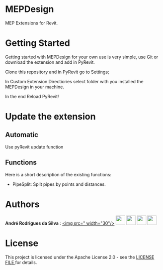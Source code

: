 # MEPDesign
MEP Extensions for Revit.

# Getting Started
Getting started with MEPDesign for your own use is very simple, use Git or download the extension and add in PyRevit.

Clone this repository and in PyRevit go to Settings;

In Custom Extension Directiories select folder with you installed the MEPDesign in your machine.

In the end Reload PyRevit!

# Update the extension


## Automatic

Use pyRevit update function

## Functions

Here is a short description of the existing functions:
*  PipeSplit: Split pipes by points and distances.


# Authors
**André Rodrigues da Silva** : 
[<img src=" width="30"/>](https://github.com/andrerdsilva)
[<img src="https://www.flaticon.com/svg/static/icons/svg/49/49084.svg" width="30"/>](https://www.youtube.com/channel/UCpMIG0lIf_rYpQY5mO2AUVQ?view_as=subscriber)
[<img src="https://www.flaticon.com/svg/static/icons/svg/1384/1384005.svg" width="30"/>](https://www.facebook.com/engenheiro.hidraulico)
[<img src="https://www.flaticon.com/svg/static/icons/svg/1384/1384015.svg" width="30"/>](https://www.instagram.com/engenheiro.hidraulico/)
[<img src="https://www.flaticon.com/svg/static/icons/svg/61/61109.svg" width="30"/>](https://www.linkedin.com/in/andre-rodrigues-da-silva/)

# License
This project is licensed under the Apache License 2.0 - see the [LICENSE FILE ](https://github.com/andrerdsilva/MEPDesign/blob/main/LICENSE) for details.
